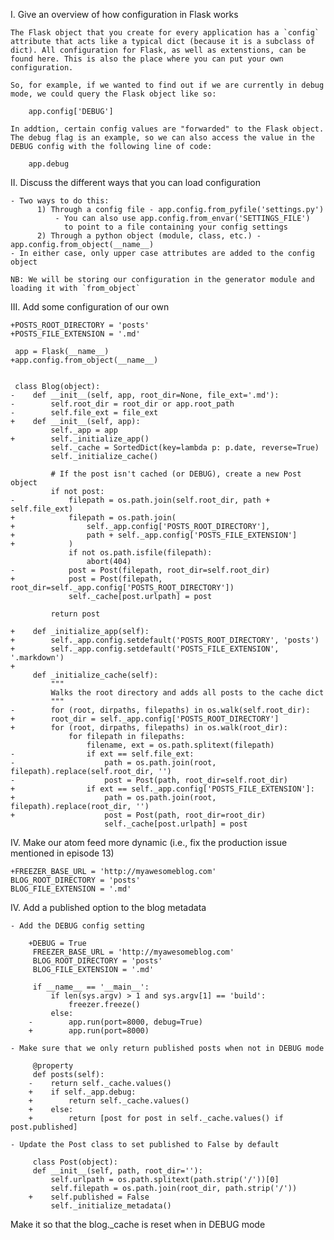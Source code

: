 I. Give an overview of how configuration in Flask works

    The Flask object that you create for every application has a `config` attribute that acts like a typical dict (because it is a subclass of dict). All configuration for Flask, as well as extenstions, can be found here. This is also the place where you can put your own configuration.

    So, for example, if we wanted to find out if we are currently in debug mode, we could query the Flask object like so:

        app.config['DEBUG']

    In addtion, certain config values are "forwarded" to the Flask object. The debug flag is an example, so we can also access the value in the DEBUG config with the following line of code:

        app.debug

II. Discuss the different ways that you can load configuration

    - Two ways to do this:
          1) Through a config file - app.config.from_pyfile('settings.py')
              - You can also use app.config.from_envar('SETTINGS_FILE')
                to point to a file containing your config settings
          2) Through a python object (module, class, etc.) - app.config.from_object(__name__)
    - In either case, only upper case attributes are added to the config object

    NB: We will be storing our configuration in the generator module and loading it with `from_object`

III. Add some configuration of our own

    +POSTS_ROOT_DIRECTORY = 'posts'
    +POSTS_FILE_EXTENSION = '.md'

     app = Flask(__name__)
    +app.config.from_object(__name__)


     class Blog(object):
    -    def __init__(self, app, root_dir=None, file_ext='.md'):
    -        self.root_dir = root_dir or app.root_path
    -        self.file_ext = file_ext
    +    def __init__(self, app):
             self._app = app
    +        self._initialize_app()
             self._cache = SortedDict(key=lambda p: p.date, reverse=True)
             self._initialize_cache()

             # If the post isn't cached (or DEBUG), create a new Post object
             if not post:
    -            filepath = os.path.join(self.root_dir, path + self.file_ext)
    +            filepath = os.path.join(
    +                self._app.config['POSTS_ROOT_DIRECTORY'],
    +                path + self._app.config['POSTS_FILE_EXTENSION']
    +            )
                 if not os.path.isfile(filepath):
                     abort(404)
    -            post = Post(filepath, root_dir=self.root_dir)
    +            post = Post(filepath, root_dir=self._app.config['POSTS_ROOT_DIRECTORY'])
                 self._cache[post.urlpath] = post

             return post

    +    def _initialize_app(self):
    +        self._app.config.setdefault('POSTS_ROOT_DIRECTORY', 'posts')
    +        self._app.config.setdefault('POSTS_FILE_EXTENSION', '.markdown')
    +
         def _initialize_cache(self):
             """
             Walks the root directory and adds all posts to the cache dict
             """
    -        for (root, dirpaths, filepaths) in os.walk(self.root_dir):
    +        root_dir = self._app.config['POSTS_ROOT_DIRECTORY']
    +        for (root, dirpaths, filepaths) in os.walk(root_dir):
                 for filepath in filepaths:
                     filename, ext = os.path.splitext(filepath)
    -                if ext == self.file_ext:
    -                    path = os.path.join(root, filepath).replace(self.root_dir, '')
    -                    post = Post(path, root_dir=self.root_dir)
    +                if ext == self._app.config['POSTS_FILE_EXTENSION']:
    +                    path = os.path.join(root, filepath).replace(root_dir, '')
    +                    post = Post(path, root_dir=root_dir)
                         self._cache[post.urlpath] = post


IV. Make our atom feed more dynamic (i.e., fix the production issue mentioned in episode 13)

    +FREEZER_BASE_URL = 'http://myawesomeblog.com'
    BLOG_ROOT_DIRECTORY = 'posts'
    BLOG_FILE_EXTENSION = '.md'

IV. Add a published option to the blog metadata

    - Add the DEBUG config setting

        +DEBUG = True
         FREEZER_BASE_URL = 'http://myawesomeblog.com'
         BLOG_ROOT_DIRECTORY = 'posts'
         BLOG_FILE_EXTENSION = '.md'

         if __name__ == '__main__':
             if len(sys.argv) > 1 and sys.argv[1] == 'build':
                 freezer.freeze()
             else:
        -        app.run(port=8000, debug=True)
        +        app.run(port=8000)

    - Make sure that we only return published posts when not in DEBUG mode

         @property
         def posts(self):
        -    return self._cache.values()
        +    if self._app.debug:
        +        return self._cache.values()
        +    else:
        +        return [post for post in self._cache.values() if post.published]

    - Update the Post class to set published to False by default

         class Post(object):
         def __init__(self, path, root_dir=''):
             self.urlpath = os.path.splitext(path.strip('/'))[0]
             self.filepath = os.path.join(root_dir, path.strip('/'))
        +    self.published = False
             self._initialize_metadata()


Make it so that the blog._cache is reset when in DEBUG mode
